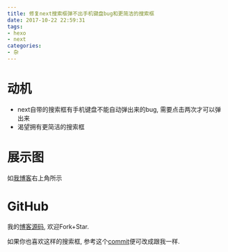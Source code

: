 ```yaml
---
title: 修复next搜索框弹不出手机键盘bug和更简洁的搜索框
date: 2017-10-22 22:59:31
tags:
- hexo
- next
categories:
- 杂
---
```



# 动机

- next自带的搜索框有手机键盘不能自动弹出来的bug, 需要点击两次才可以弹出来
- 渴望拥有更简洁的搜索框

# 展示图

如[我博客](https://no5ix.coding.me/2017/10/22/%E4%BF%AE%E5%A4%8Dnext%E6%90%9C%E7%B4%A2%E6%A1%86%E5%BC%B9%E4%B8%8D%E5%87%BA%E6%89%8B%E6%9C%BA%E9%94%AE%E7%9B%98bug%E5%92%8C%E6%9B%B4%E7%AE%80%E6%B4%81%E7%9A%84%E6%90%9C%E7%B4%A2%E6%A1%86/)右上角所示

# GitHub

我的[博客源码](https://github.com/no5ix/no5ix.github.io/tree/source), 欢迎Fork+Star.

如果你也喜欢这样的搜索框, 参考这个[commit](https://github.com/no5ix/no5ix.github.io/commit/3dea59d520457ddc0a1aeaea7e229e6c29ea5bd0)便可改成跟我一样.


